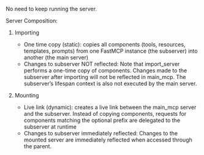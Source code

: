 No need to keep running the server.

Server Composition:

1. Importing
    - One time copy (static): copies all components (tools, resources, templates, prompts) from one FastMCP instance (the subserver) into another (the main server)
    - Changes to subserver NOT reflected: Note that import_server performs a one-time copy of components. Changes made to the subserver after importing will not be reflected in main_mcp. The subserver’s lifespan context is also not executed by the main server.


2. Mounting
    - Live link (dynamic): creates a live link between the main_mcp server and the subserver. Instead of copying components, requests for components matching the optional prefix are delegated to the subserver at runtime
    - Changes to subserver immediately reflected: Changes to the mounted server are immediately reflected when accessed through the parent.